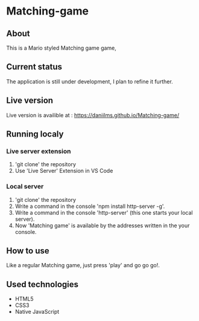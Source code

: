 # Matching-game

## About

This is a Mario styled Matching game game,

## Current status

The application is still under development, I plan to refine it further.

## Live version

Live version is availible at : https://daniilms.github.io/Matching-game/

## Running localy

### Live server extension

1. 'git clone' the repository
2. Use 'Live Server' Extension in VS Code

### Local server

1. 'git clone' the repository
2. Write a command in the console 'npm install http-server -g'.
3. Write a command in the console 'http-server' (this one starts your local server).
4. Now 'Matching game' is available by the addresses written in the your console.

## How to use

Like a regular Matching game, just press 'play' and go go go!.

## Used technologies

- HTML5
- CSS3
- Native JavaScript
